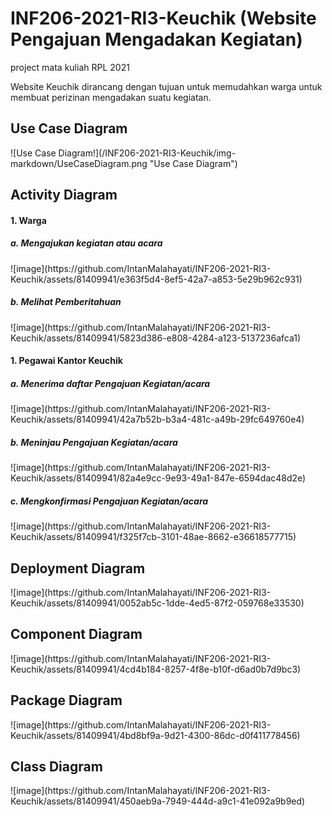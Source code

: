 # INF206-2021-RI3-Keuchik (Website Pengajuan Mengadakan Kegiatan)
project mata kuliah RPL 2021

Website Keuchik dirancang dengan tujuan untuk memudahkan warga untuk membuat perizinan mengadakan suatu kegiatan.

<h2>Use Case Diagram</h2>
![Use Case Diagram!](/INF206-2021-RI3-Keuchik/img-markdown/UseCaseDiagram.png "Use Case Diagram")

<h2>Activity Diagram</h2>

<h4>1. Warga</h4>
<h5>a. Mengajukan kegiatan atau acara</h5>
![image](https://github.com/IntanMalahayati/INF206-2021-RI3-Keuchik/assets/81409941/e363f5d4-8ef5-42a7-a853-5e29b962c931)

<h5>b. Melihat Pemberitahuan</h5>
![image](https://github.com/IntanMalahayati/INF206-2021-RI3-Keuchik/assets/81409941/5823d386-e808-4284-a123-5137236afca1)

<h4>1. Pegawai Kantor Keuchik</h4>
<h5>a. Menerima daftar Pengajuan Kegiatan/acara</h5>
![image](https://github.com/IntanMalahayati/INF206-2021-RI3-Keuchik/assets/81409941/42a7b52b-b3a4-481c-a49b-29fc649760e4)

<h5>b. Meninjau Pengajuan Kegiatan/acara</h5>
![image](https://github.com/IntanMalahayati/INF206-2021-RI3-Keuchik/assets/81409941/82a4e9cc-9e93-49a1-847e-6594dac48d2e)

<h5>c. Mengkonfirmasi Pengajuan Kegiatan/acara</h5>
![image](https://github.com/IntanMalahayati/INF206-2021-RI3-Keuchik/assets/81409941/f325f7cb-3101-48ae-8662-e36618577715)

<h2>Deployment Diagram</h2>
![image](https://github.com/IntanMalahayati/INF206-2021-RI3-Keuchik/assets/81409941/0052ab5c-1dde-4ed5-87f2-059768e33530)

<h2>Component Diagram</h2>
![image](https://github.com/IntanMalahayati/INF206-2021-RI3-Keuchik/assets/81409941/4cd4b184-8257-4f8e-b10f-d6ad0b7d9bc3)

<h2>Package Diagram</h2>
![image](https://github.com/IntanMalahayati/INF206-2021-RI3-Keuchik/assets/81409941/4bd8bf9a-9d21-4300-86dc-d0f411778456)

<h2>Class Diagram</h2>
![image](https://github.com/IntanMalahayati/INF206-2021-RI3-Keuchik/assets/81409941/450aeb9a-7949-444d-a9c1-41e092a9b9ed)
